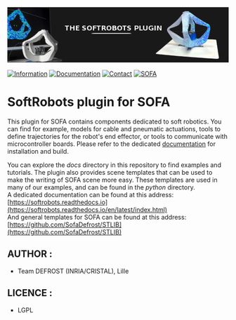 <div style="text-align:center"><img src ="docs/images/pluginimage.png" /></div>

[![Information](https://img.shields.io/badge/info-on_website-purple.svg)](https://project.inria.fr/softrobot/)
[![Documentation](https://img.shields.io/badge/doc-on_website-blue.svg)](https://softrobotscomponents.readthedocs.io/en/latest/index.html)
[![Contact](https://img.shields.io/badge/contact-form-green.svg)](https://project.inria.fr/softrobot/contact/) 
[![SOFA](https://img.shields.io/badge/SOFA-on_github-orange.svg)](https://project.inria.fr/softrobot/) 

# SoftRobots plugin for SOFA
This plugin for SOFA contains components dedicated to soft robotics. You can find for example, models for cable and pneumatic actuations, tools to define trajectories for the robot's end effector, or tools to communicate with microcontroller boards.
Please refer to the dedicated [documentation](https://project.inria.fr/softrobot/install-get-started-2/) for installation and build.

You can explore the *docs* directory in this repository to find examples and tutorials.
The plugin also provides scene templates that can be used to make the writing of SOFA scene more easy. These templates are used in many of our examples, and can be found in the *python* directory.   
A dedicated documentation can be found at this address: [https://softrobots.readthedocs.io](https://softrobots.readthedocs.io/en/latest/index.html)  
And general templates for SOFA can be found at this address: [https://github.com/SofaDefrost/STLIB](https://github.com/SofaDefrost/STLIB)

## AUTHOR :
 - Team DEFROST (INRIA/CRISTAL), Lille

## LICENCE :
 - LGPL
